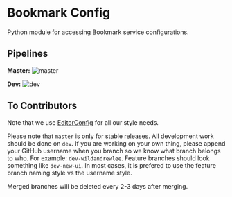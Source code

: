 # Bookmark Config

Python module for accessing Bookmark service configurations.

## Pipelines

**Master:** ![master](https://travis-ci.org/Bookmark-Novels/Bookmark-Config.svg?branch=master)

**Dev:** ![dev](https://travis-ci.org/Bookmark-Novels/Bookmark-Config.svg?branch=dev)

## To Contributors

Note that we use [EditorConfig](http://editorconfig.org/) for all our style needs.

Please note that `master` is only for stable releases. All development work should be done on `dev`. If you are working on your own thing, please append your GitHub username when you branch so we know what branch belongs to who. For example: `dev-wildandrewlee`. Feature branches should look something like `dev-new-ui`. In most cases, it is prefered to use the feature branch naming style vs the username style.

Merged branches will be deleted every 2-3 days after merging.
